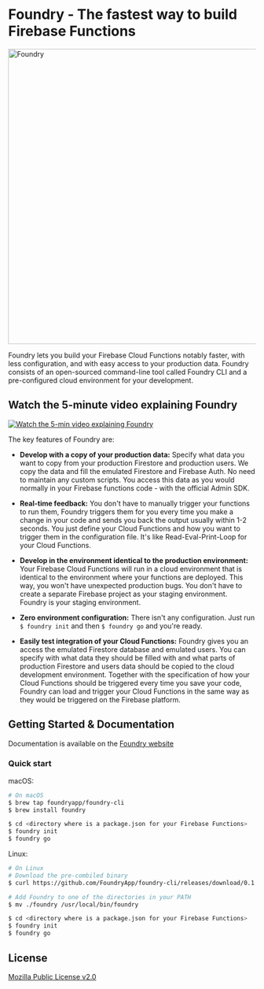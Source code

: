 # Foundry - The fastest way to build Firebase Functions

<!-- [Foundry](https://foundryapp.co) is a CLI tool that creates the same environment as is the environment where your cloud functions run in the production. The environment is pre-configured, with the copy of your production data, and automatically runs your code with the near-instant feedback.

Foundry let's you to develop your Firebase Functions in the same environment as is your production environemnt with access to the production data from your Firestore database. Your code is evaluated in the cloud environmentEverything happens in your p -->

<!-- Foundry watches your functions' code and creates a copy of your Firebase Function production environment for your development.  -->

<img alt="Foundry" src="https://firebasestorage.googleapis.com/v0/b/foundryapp.appspot.com/o/foundry-logo.svg?alt=media&token=9625306d-3577-4aab-ab12-bbde0daae849" width="600px">

Foundry lets you build your Firebase Cloud Functions notably faster, with less configuration, and with easy access to your production data.
Foundry consists of an open-sourced command-line tool called Foundry CLI and a pre-configured cloud environment for your development.


## Watch the 5-minute video explaining Foundry
<!-- [![Watch the 5 min video explaining Foundry](https://img.youtube.com/vi/wYPbR8MnNfE/maxresdefault.jpg)](https://youtu.be/wYPbR8MnNfE) -->
[![Watch the 5-min video explaining Foundry](https://firebasestorage.googleapis.com/v0/b/foundryapp.appspot.com/o/video-thumbnail.png?alt=media&token=a0273107-e55c-42a6-b6d2-bb24a1da722c)](https://youtu.be/wYPbR8MnNfE)


The key features of Foundry are:
- **Develop with a copy of your production data:** Specify what data you want to copy from your production Firestore and production users. We copy the data and fill the emulated Firestore and Firebase Auth. No need to maintain any custom scripts. You access this data as you would normally in your Firebase functions code - with the official Admin SDK.

- **Real-time feedback:** You don't have to manually trigger your functions to run them, Foundry triggers them for you every time you make a change in your code and sends you back the output usually within 1-2 seconds. You just define your Cloud Functions and how you want to trigger them in the configuration file. It's like Read-Eval-Print-Loop for your Cloud Functions.

- **Develop in the environment identical to the production environment:** Your Firebase Cloud Functions will run in a cloud environment that is identical to the environment where your functions are deployed. This way, you won't have unexpected production bugs. You don't have to create a separate Firebase project as your staging environment. Foundry is your staging environment.

- **Zero environment configuration:** There isn't any configuration. Just run `$ foundry init` and then `$ foundry go` and you're ready.

- **Easily test integration of your Cloud Functions:** Foundry gives you an access the emulated Firestore database and emulated users. You can specify with what data they should be filled with and what parts of production Firestore and users data should be copied to the cloud development environment. Together with the specification of how your Cloud Functions should be triggered every time you save your code, Foundry can load and trigger your Cloud Functions in the same way as they would be triggered on the Firebase platform.


## Getting Started & Documentation
Documentation is available on the [Foundry website](https://docs.foundryapp.co)

### Quick start

macOS:
```bash
# On macOS
$ brew tap foundryapp/foundry-cli
$ brew install foundry

$ cd <directory where is a package.json for your Firebase Functions>
$ foundry init
$ foundry go
```

Linux:
```bash
# On Linux
# Download the pre-combiled binary
$ curl https://github.com/FoundryApp/foundry-cli/releases/download/0.1.0/foundry-linux-0.1.0 --output ./foundry

# Add Foundry to one of the directories in your PATH
$ mv ./foundry /usr/local/bin/foundry

$ cd <directory where is a package.json for your Firebase Functions>
$ foundry init
$ foundry go
```

## License
[Mozilla Public License v2.0](https://github.com/hashicorp/terraform/blob/master/LICENSE)
